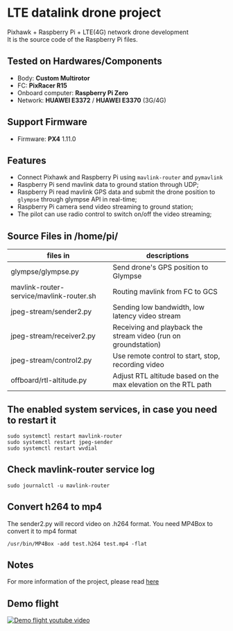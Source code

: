 # LTE datalink drone project
Pixhawk + Raspberry Pi + LTE(4G) network drone development\
It is the source code of the Raspberry Pi files.

## Tested on Hardwares/Components
- Body: **Custom Multirotor**
- FC: **PixRacer R15**
- Onboard computer: **Raspberry Pi Zero**
- Network: **HUAWEI E3372** / **HUAWEI E3370** (3G/4G)

## Support Firmware
- Firmware: **PX4** 1.11.0

## Features
- Connect Pixhawk and Raspberry Pi using `mavlink-router` and `pymavlink`
- Raspberry Pi send mavlink data to ground station through UDP;
- Raspberry Pi read mavlink GPS data and submit the drone position to `glympse` through glympse API in real-time;
- Raspberry Pi camera send video streaming to ground station;
- The pilot can use radio control to switch on/off the video streaming;

## Source Files in /home/pi/
| files in                                 | descriptions                                                   |
| ---------------------------------------- | -------------------------------------------------------------- |
| glympse/glympse.py                       | Send drone's GPS position to Glympse                           |
| mavlink-router-service/mavlink-router.sh | Routing mavlink from FC to GCS                                 |
| jpeg-stream/sender2.py                   | Sending low bandwidth, low latency video stream                |
| jpeg-stream/receiver2.py                 | Receiving and playback the stream video (run on groundstation) |
| jpeg-stream/control2.py                  | Use remote control to start, stop, recording video             |
| offboard/rtl-altitude.py                 | Adjust RTL altitude based on the max elevation on the RTL path |


## The enabled system services, in case you need to restart it
    sudo systemctl restart mavlink-router
    sudo systemctl restart jpeg-sender
    sudo systemctl restart wvdial

## Check mavlink-router service log
    sudo journalctl -u mavlink-router

## Convert h264 to mp4
The sender2.py will record video on .h264 format. You need MP4Box to convert it to mp4 format

    /usr/bin/MP4Box -add test.h264 test.mp4 -flat

## Notes
For more information of the project, please read [here](http://bellergy.com)

## Demo flight
[![Demo flight youtube video](https://img.youtube.com/vi/KRAdLq0lcyI/0.jpg)](https://www.youtube.com/watch?v=KRAdLq0lcyI)
